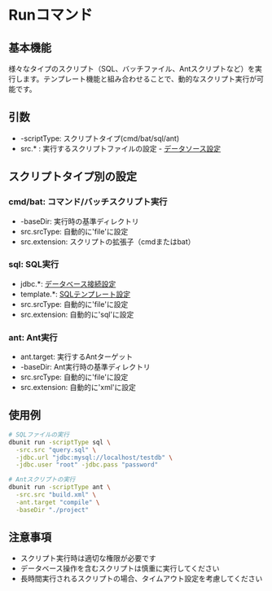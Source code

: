 # Runコマンド

## 基本機能
様々なタイプのスクリプト（SQL、バッチファイル、Antスクリプトなど）を実行します。テンプレート機能と組み合わせることで、動的なスクリプト実行が可能です。

## 引数
* -scriptType: スクリプトタイプ(cmd/bat/sql/ant)
* src.* : 実行するスクリプトファイルの設定 - [データソース設定](../options/01-data-source.md)

## スクリプトタイプ別の設定

### cmd/bat: コマンド/バッチスクリプト実行
* -baseDir: 実行時の基準ディレクトリ
* src.srcType: 自動的に'file'に設定
* src.extension: スクリプトの拡張子（cmdまたはbat）

### sql: SQL実行
* jdbc.*: [データベース接続設定](../options/03-database.md)
* template.*: [SQLテンプレート設定](../options/03-database.md#templaterenderoption-template)
* src.srcType: 自動的に'file'に設定
* src.extension: 自動的に'sql'に設定

### ant: Ant実行
* ant.target: 実行するAntターゲット
* -baseDir: Ant実行時の基準ディレクトリ
* src.srcType: 自動的に'file'に設定
* src.extension: 自動的に'xml'に設定

## 使用例
```bash
# SQLファイルの実行
dbunit run -scriptType sql \
  -src.src "query.sql" \
  -jdbc.url "jdbc:mysql://localhost/testdb" \
  -jdbc.user "root" -jdbc.pass "password"

# Antスクリプトの実行
dbunit run -scriptType ant \
  -src.src "build.xml" \
  -ant.target "compile" \
  -baseDir "./project"
```

## 注意事項
- スクリプト実行時は適切な権限が必要です
- データベース操作を含むスクリプトは慎重に実行してください
- 長時間実行されるスクリプトの場合、タイムアウト設定を考慮してください